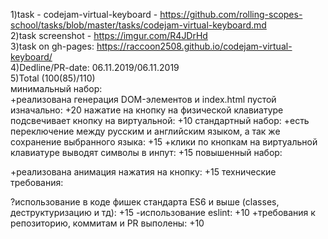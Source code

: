 1)task - codejam-virtual-keyboard - https://github.com/rolling-scopes-school/tasks/blob/master/tasks/codejam-virtual-keyboard.md  
2)task screenshot - https://imgur.com/R4JDrHd  
3)task on gh-pages: https://raccoon2508.github.io/codejam-virtual-keyboard/  
4)Dedline/PR-date: 06.11.2019/06.11.2019  
5)Total (100(85)/110)  
минимальный набор:  
  +реализована генерация DOM-элементов и index.html пустой изначально: +20
  нажатие на кнопку на физической клавиатуре подсвечивает кнопку на виртуальной: +10
  стандартный набор:
  +есть переключение между русским и английским языком, а так же сохранение выбранного языка: +15
  +клики по кнопкам на виртуальной клавиатуре выводят символы в инпут: +15
  повышенный набор:

  +реализована анимация нажатия на кнопку: +15
  технические требования:

  ?использование в коде фишек стандарта ES6 и выше (classes, деструктуризацию и тд): +15
  -использование eslint: +10
  +требования к репозиторию, коммитам и PR выполены: +10
